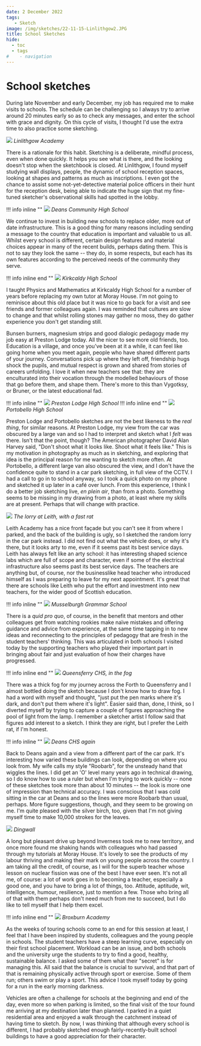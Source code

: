```yaml
---
date: 2 December 2022
tags:
   - Sketch
image: /img/sketches/22-11-15-Linlithgow2.JPG
title: School Sketches
hide:
  - toc
  - tags
#    - navigation
---
```


# School sketches

During late November and early December, my job has required me to make visits to schools. The schedule can be challenging so I always try to arrive around 20 minutes early so as to check any messages, and enter the school with grace and dignity. On this cycle of visits, I thought I'd use the extra time to also practice some sketching.

![](/img/sketches/22-11-15-Linlithgow.JPG)
*Linlithgow Academy*

There is a rationale for this habit. Sketching is a deliberate, mindful process, even when done quickly. It helps you see what is there, and the looking doesn't stop when the sketchbook is closed. At Linlithgow, I found myself studying wall displays, people, the dynamic of school reception spaces, looking at shapes and patterns as much as inscriptions. I even got the chance to assist some not-yet-detective material police officers in their hunt for the reception desk, being able to indicate the huge sign that my fine-tuned sketcher's observational skills had spotted in the lobby.

!!! info inline ""
    ![](/img/sketches/22-11-08-DeansCHS.JPG)
    *Deans Community High School*

We continue to invest in building new schools to replace older, more out of date infrastructure. This is a good thing for many reasons including sending a message to the country that education is important and valuable to us all. Whilst every school is different, certain design features and material choices appear in many of the recent builds, perhaps dating them. This is not to say they look the same -- they do, in some respects, but each has its own features according to the perceived needs of the community they serve.

!!! info inline end ""
    ![](/img/sketches/22-11-16-KirkcaldyHS.jpeg)
    *Kirkcaldy High School*

I taught Physics and Mathematics at Kirkcaldy High School for a number of years before replacing my own tutor at Moray House. I'm not going to reminisce about this old place but it was nice to go back for a visit and see friends and former colleagues again. I was reminded that cultures are slow to change and that whilst rolling stones may gather no moss, they do gather experience you don't get standing still.


Bunsen burners, magnesium strips and good dialogic pedagogy made my job easy at Preston Lodge today. All the nicer to see more old friends, too. Education is a village, and once you've been at it a while, it can feel like going home when you meet again, people who have shared different parts of your journey. Conversations pick up where they left off, friendship hugs shock the pupils, and mutual respect is grown and shared from stories of careers unfolding. I love it when new teachers see that: they are enculturated into their vocation through the modelled behaviours of those that go before them, and shape them. There's more to this than Vygotksy, or Bruner, or the latest educational fad.

!!! info inline ""
    ![](/img/sketches/22-11-23-PrestonLodge.jpeg)
    *Preston Lodge High School*
!!! info inline end ""
    ![](/img/sketches/22-11-25-PortobelloHS.jpg)
    *Portobello High School*

Preston Lodge and Portobello sketches are not the best likeness to the *real thing*, for similar reasons. At Preston Lodge, my view from the car was obscured by a large van and so I had to interpret and sketch what I *felt* was there. Isn't that the point, though? The American photographer David Alan Harvey said, "Don't shoot what it looks like. Shoot what it feels like." This is my motivation in photography as much as in sketching, and exploring that idea is the principal reason for me wanting to sketch more often. At Portobello, a different large van also obscured the view, and I don't have the confidence quite to stand in a car park sketching, in full view of the CCTV. I had a call to go in to school anyway, so I took a quick photo on my phone and sketched it up later in a café over lunch. From this experience, I think I do a better job sketching live, *en plein air*, than from a photo. Something seems to be missing in my drawing from a photo, at least where my skills are at present. Perhaps that will change with practice.

![](/img/sketches/22-11-28-LeithAc.jpeg)
*The lorry at Leith, with a fast rat*

Leith Academy has a nice front façade but you can't see it from where I parked, and the back of the building is ugly, so I sketched the random lorry in the car park instead. I did not find out what the vehicle does, or why it's there, but it looks arty to me, even if it seems past its best service days. Leith has always felt like an arty school: it has interesting shaped science labs which are full of scope and character, even if some of the electrical infrastructure also seems past its best service days. The teachers are anything but, of course, nor the businesslike head teacher who introduced himself as I was preparing to leave for my next appointment. It's great that there are schools like Leith who put the effort and investment into new teachers, for the wider good of Scottish education. 

!!! info inline ""
    ![](/img/sketches/22-11-28-MusselburghGS.jpeg)
    *Musselburgh Grammar School*

There is a *quid pro quo*, of course, in the benefit that mentors and other colleagues get from watching rookies make naïve mistakes and offering guidance and advice from experience, at the same time tapping in to new ideas and reconnecting to the principles of pedagogy that are fresh in the student teachers' thinking. This was articulated in both schools I visited today by the supporting teachers who played their important part in bringing about fair and just evaluation of how their charges have progressed.

!!! info inline end ""
    ![](/img/sketches/22-11-29-QueensferryHS.jpg)
    *Queensferry CHS, in the fog*

There was a thick fog for my journey across the Forth to Queensferry and I almost bottled doing the sketch because I don't know how to draw fog. I had a word with myself and thought, "just put the pen marks where it's dark, and don't put them where it's light". Easier said than, done, I think, so I diverted myself by trying to capture a couple of figures approaching the pool of light from the lamp. I remember a sketcher artist I follow said that figures add interest to a sketch. I think they are right, but I prefer the Leith rat, if I'm honest.

!!! info inline ""
    ![](/img/sketches/22-11-29-DeansCHS.jpg)
    *Deans CHS again*

Back to Deans again and a view from a different part of the car park. It's interesting how varied these buildings can look, depending on where you look from. My wife calls my style "Roobarb", for the unsteady hand that wiggles the lines. I did get an 'O' level many years ago in technical drawing, so I do know how to use a ruler but when I'm trying to work quickly -- none of these sketches took more than about 10 minutes -- the look is more one of impression than technical accuracy. I was conscious that I was cold sitting in the car at Deans and so the lines were more Roobarb than usual, perhaps. More figure suggestions, though, and they seem to be growing on me. I'm quite pleased with the silver birch, too, given that I'm not giving myself time to make 10,000 strokes for the leaves.

![](/img/sketches/22-11-30-DingwallAc.jpg)
*Dingwall*

A long but pleasant drive up beyond Inverness took me to new territory, and once more found me shaking hands with colleagues who had passed through my tutorials at Moray House. It's lovely to see the products of my labour thriving and making their mark on young people across the country. I am taking all the credit, of course, as I will for the superb teacher whose lesson on nuclear fission was one of the best I have ever seen. It's not all me, of course: a lot of work goes in to becoming a teacher, especially a good one, and you have to bring a lot of things, too. Attitude, aptitude, wit, intelligence, humour, resilience, just to mention a few. Those who bring all of that with them perhaps don't need much from me to succeed, but I do like to tell myself that I help them excel.

!!! info inline end ""
    ![](/img/sketches/22-12-01-BroxburnAc.jpg)
    *Broxburn Academy*

As the weeks of touring schools come to an end for this session at least, I feel that I have been inspired by students, colleagues and the young people in schools. The student teachers have a steep learning curve, especially on their first school placement. Workload can be an issue, and both schools and the university urge the students to try to find a good, healthy, sustainable balance. I asked some of them what their "secret" is for managing this. All said that the balance is crucial to survival, and that part of that is remaining physically active through sport or exercise. Some of them run; others swim or play a sport. This advice I took myself today by going for a run in the early morning darkness. 

Vehicles are often a challenge for schools at the beginning and end of the day, even more so when parking is limited, so the final visit of the tour found me arriving at my destination later than planned. I parked in a quiet residential area and enjoyed a walk through the catchment instead of having time to sketch. By now, I was thinking that although every school is different, I had probably sketched enough fairly-recently-built school buildings to have a good appreciation for their character. 
